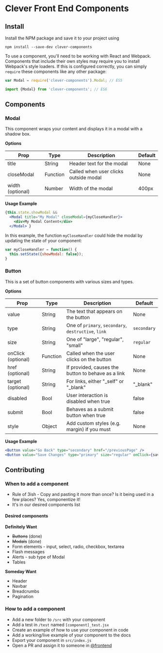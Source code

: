 # Clever Front End Components

## Install

Install the NPM package and save it to your project using

```
npm install --save-dev clever-components
```

To use a component, you'll need to be working with React and Webpack. Components that include their own styles may require you to install Webpack's style loaders. If this is configured correctly, you can simply `require` these components like any other package:

```javascript
var Modal = require('clever-components').Modal; // ES5

import {Modal} from 'clever-components'; // ES6
```

## Components

### Modal

This component wraps your content and displays it in a modal with a shadow box.

**Options**

| Prop | Type | Description | Default |
|----|----|----|----|
| title | String | Header text for the modal | None |
| closeModal | Function | Called when user clicks outside modal |None
| width (optional) | Number | Width of the modal | 400px |


**Usage Example**

```jsx
{this.state.showModal &&
  <Modal title="My Modal" closeModal={myCloseHandler}>
    <div>My Modal Content</div>
  </Modal> }
```
In this example, the function `myCloseHandler` could hide the modal by updating the state of your component:

```javascript
var myCloseHandler = function() {
  this.setState({showModal: false});
}
```

### Button

This is a set of button components with various sizes and types.

**Options**

| Prop | Type | Description | Default |
|----|----|----|----|
| value | String | The text that appears on the button | None
| type | String | One of `primary`, `secondary`, `destructive`, `link` | `secondary`
| size | String | One of "large", "regular", "small" | `regular`
| onClick (optional) | Function | Called when the user clicks on the button | None
| href (optional) | String | If provided, causes the button to behave as a link | None
| target (optional) | String | For links, either "_self" or "_blank" | "_blank"
| disabled | Bool | User interaction is disabled when true | false
| submit | Bool | Behaves as a submit button when true | false
| style | Object | Add custom styles (e.g. margin) if you must | None

**Usage Example**

```jsx
<Button value="Go Back" type="secondary" href="/previousPage" />
<Button value="Save Changes" type="primary" size="regular" onClick={saveChanges} />
```

## Contributing

### When to add a component

* Rule of 3ish - Copy and pasting it more than once? Is it being used in a few places? Yes, componentize it!
* It's in our desired components list

#### Desired components

**Definitely Want**
* ~~Buttons~~ (done)
* ~~Modals~~ (done)
* Form elements - input, select, radio, checkbox, textarea
* Flash messages
* Alerts - sub type of Modal
* Tables

**Someday Want**

* Header
* Navbar
* Breadcrumbs
* Pagination

### How to add a component
* Add a new folder to `/src` with your component
* Add a test in `/test` named `[component]_test.jsx`
* Create an example of how to use your component in code
* Add a working/live example of your component to the docs
* Export your component in `src/index.js`
* Open a PR and assign it to someone in [@frontend](https://github.com/orgs/Clever/teams/front-end)


